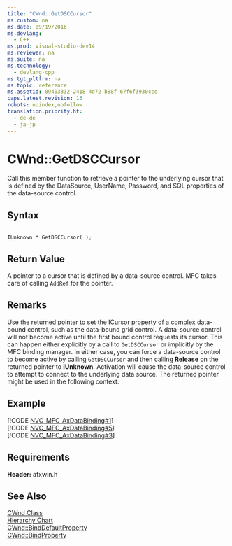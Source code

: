 ```yaml
---
title: "CWnd::GetDSCCursor"
ms.custom: na
ms.date: 09/19/2016
ms.devlang: 
  - C++
ms.prod: visual-studio-dev14
ms.reviewer: na
ms.suite: na
ms.technology: 
  - devlang-cpp
ms.tgt_pltfrm: na
ms.topic: reference
ms.assetid: 09403332-2418-4d72-b88f-67f6f3930cce
caps.latest.revision: 13
robots: noindex,nofollow
translation.priority.ht: 
  - de-de
  - ja-jp
---
```

# CWnd::GetDSCCursor
Call this member function to retrieve a pointer to the underlying cursor that is defined by the DataSource, UserName, Password, and SQL properties of the data-source control.  
  
## Syntax  
  
```  
  
IUnknown * GetDSCCursor( );  
```  
  
## Return Value  
 A pointer to a cursor that is defined by a data-source control. MFC takes care of calling `AddRef` for the pointer.  
  
## Remarks  
 Use the returned pointer to set the ICursor property of a complex data-bound control, such as the data-bound grid control. A data-source control will not become active until the first bound control requests its cursor. This can happen either explicitly by a call to `GetDSCCursor` or implicitly by the MFC binding manager. In either case, you can force a data-source control to become active by calling `GetDSCCursor` and then calling **Release** on the returned pointer to **IUnknown**. Activation will cause the data-source control to attempt to connect to the underlying data source. The returned pointer might be used in the following context:  
  
## Example  
 [!CODE [NVC_MFC_AxDataBinding#1](../CodeSnippet/VS_Snippets_Cpp/NVC_MFC_AxDataBinding#1)]  
[!CODE [NVC_MFC_AxDataBinding#5](../CodeSnippet/VS_Snippets_Cpp/NVC_MFC_AxDataBinding#5)]  
[!CODE [NVC_MFC_AxDataBinding#3](../CodeSnippet/VS_Snippets_Cpp/NVC_MFC_AxDataBinding#3)]  
  
## Requirements  
 **Header:** afxwin.h  
  
## See Also  
 [CWnd Class](../vs140/CWnd-Class.md)   
 [Hierarchy Chart](../vs140/Hierarchy-Chart.md)   
 [CWnd::BindDefaultProperty](../vs140/CWnd--BindDefaultProperty.md)   
 [CWnd::BindProperty](../vs140/CWnd--BindProperty.md)